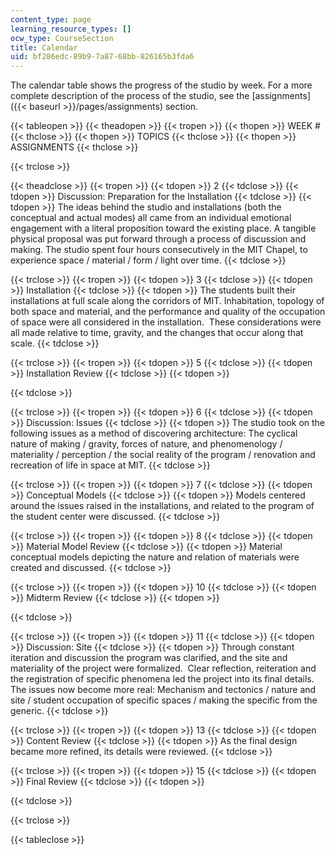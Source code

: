 ```yaml
---
content_type: page
learning_resource_types: []
ocw_type: CourseSection
title: Calendar
uid: bf286edc-89b9-7a87-68bb-826165b3fda6
---
```


The calendar table shows the progress of the studio by week. For a more complete description of the process of the studio, see the [assignments]({{< baseurl >}}/pages/assignments) section.

{{< tableopen >}}
{{< theadopen >}}
{{< tropen >}}
{{< thopen >}}
WEEK #
{{< thclose >}}
{{< thopen >}}
TOPICS
{{< thclose >}}
{{< thopen >}}
ASSIGNMENTS
{{< thclose >}}

{{< trclose >}}

{{< theadclose >}}
{{< tropen >}}
{{< tdopen >}}
2
{{< tdclose >}}
{{< tdopen >}}
Discussion: Preparation for the Installation
{{< tdclose >}}
{{< tdopen >}}
The ideas behind the studio and installations (both the conceptual and actual modes) all came from an individual emotional engagement with a literal proposition toward the existing place. A tangible physical proposal was put forward through a process of discussion and making. The studio spent four hours consecutively in the MIT Chapel, to experience space / material / form / light over time.
{{< tdclose >}}

{{< trclose >}}
{{< tropen >}}
{{< tdopen >}}
3
{{< tdclose >}}
{{< tdopen >}}
Installation
{{< tdclose >}}
{{< tdopen >}}
The students built their installations at full scale along the corridors of MIT. Inhabitation, topology of both space and material, and the performance and quality of the occupation of space were all considered in the installation.  These considerations were all made relative to time, gravity, and the changes that occur along that scale.
{{< tdclose >}}

{{< trclose >}}
{{< tropen >}}
{{< tdopen >}}
5
{{< tdclose >}}
{{< tdopen >}}
Installation Review
{{< tdclose >}}
{{< tdopen >}}

{{< tdclose >}}

{{< trclose >}}
{{< tropen >}}
{{< tdopen >}}
6
{{< tdclose >}}
{{< tdopen >}}
Discussion: Issues
{{< tdclose >}}
{{< tdopen >}}
The studio took on the following issues as a method of discovering architecture: The cyclical nature of making / gravity, forces of nature, and phenomenology / materiality / perception / the social reality of the program / renovation and recreation of life in space at MIT.
{{< tdclose >}}

{{< trclose >}}
{{< tropen >}}
{{< tdopen >}}
7
{{< tdclose >}}
{{< tdopen >}}
Conceptual Models
{{< tdclose >}}
{{< tdopen >}}
Models centered around the issues raised in the installations, and related to the program of the student center were discussed.
{{< tdclose >}}

{{< trclose >}}
{{< tropen >}}
{{< tdopen >}}
8
{{< tdclose >}}
{{< tdopen >}}
Material Model Review
{{< tdclose >}}
{{< tdopen >}}
Material conceptual models depicting the nature and relation of materials were created and discussed.
{{< tdclose >}}

{{< trclose >}}
{{< tropen >}}
{{< tdopen >}}
10
{{< tdclose >}}
{{< tdopen >}}
Midterm Review
{{< tdclose >}}
{{< tdopen >}}

{{< tdclose >}}

{{< trclose >}}
{{< tropen >}}
{{< tdopen >}}
11
{{< tdclose >}}
{{< tdopen >}}
Discussion: Site
{{< tdclose >}}
{{< tdopen >}}
Through constant iteration and discussion the program was clarified, and the site and materiality of the project were formalized.  Clear reflection, reiteration and the registration of specific phenomena led the project into its final details. The issues now become more real: Mechanism and tectonics / nature and site / student occupation of specific spaces / making the specific from the generic.
{{< tdclose >}}

{{< trclose >}}
{{< tropen >}}
{{< tdopen >}}
13
{{< tdclose >}}
{{< tdopen >}}
Content Review
{{< tdclose >}}
{{< tdopen >}}
As the final design became more refined, its details were reviewed.
{{< tdclose >}}

{{< trclose >}}
{{< tropen >}}
{{< tdopen >}}
15
{{< tdclose >}}
{{< tdopen >}}
Final Review
{{< tdclose >}}
{{< tdopen >}}

{{< tdclose >}}

{{< trclose >}}

{{< tableclose >}}